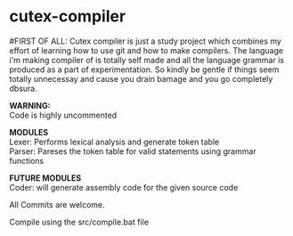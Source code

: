 # cutex-compiler

#FIRST OF ALL:
Cutex compiler is just a study project which combines my effort of learning how to use git and how to make compilers. The language i'm making compiler of is totally self made and all the language grammar is produced as a part of experimentation. So kindly be gentle if things seem totally unnecessay and cause you drain bamage and you go completely dbsura.

<b>WARNING:</b>  
Code is highly uncommented  

<b>MODULES</b>   
Lexer: Performs lexical analysis and generate token table   
Parser: Pareses the token table for valid statements using grammar functions

<b>FUTURE MODULES</b>   
Coder: will generate assembly code for the given source code

  All Commits are welcome.
  
  
  Compile using the src/compile.bat file
